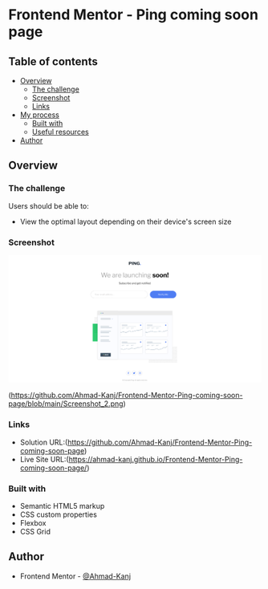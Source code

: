 # Frontend Mentor - Ping coming soon page

## Table of contents

- [Overview](#overview)
  - [The challenge](#the-challenge)
  - [Screenshot](#screenshot)
  - [Links](#links)
- [My process](#my-process)
  - [Built with](#built-with)
  - [Useful resources](#useful-resources)
- [Author](#author)

## Overview

### The challenge

Users should be able to:

- View the optimal layout depending on their device's screen size

### Screenshot

![](https://github.com/Ahmad-Kanj/Frontend-Mentor-Ping-coming-soon-page/blob/main/Screenshot_1.png)

(https://github.com/Ahmad-Kanj/Frontend-Mentor-Ping-coming-soon-page/blob/main/Screenshot_2.png)

### Links

- Solution URL:(https://github.com/Ahmad-Kanj/Frontend-Mentor-Ping-coming-soon-page)
- Live Site URL:(https://ahmad-kanj.github.io/Frontend-Mentor-Ping-coming-soon-page/)

### Built with

- Semantic HTML5 markup
- CSS custom properties
- Flexbox
- CSS Grid

## Author

- Frontend Mentor - [@Ahmad-Kanj](https://www.frontendmentor.io/profile/Ahmad-Kanj)
